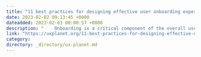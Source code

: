 ```yaml
---
title: "11 best practices for designing effective user onboarding experiences"
date: 2023-02-02 09:13:45 +0000
dateadded: 2023-02-03 00:00:57 +0000
description: "    Onboarding is a critical component of the overall user experience, and it is the first thing that users will encounter when they start…  Continue reading on UX Planet »  "
link: "https://uxplanet.org/11-best-practices-for-designing-effective-user-onboarding-experiences-3099608a4f47?source=rss----819cc2aaeee0---4"
category:
directory: _directory/ux-planet.md
---
```

